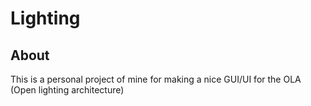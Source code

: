 # Lighting
## About
This is a personal project of mine for making a nice GUI/UI for
the OLA (Open lighting architecture)